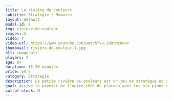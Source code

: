 ```yaml
---
title: La rivière de couleurs
subtitle: Stratégie / Mémoire
layout: default
modal-id: 2
img: rivière-de-couleur
images: 4
video: Y
video-url: https://www.youtube.com/watch?v=-JOOtNzOvHY
thumbnail: rivière-de-couleur-1.jpg
alt: image-alt
players: 2
age: 8+
duration: 15-20 minutes
price: 54 €
category: Strategie
description: La petite rivière de couleurs est un jeu de stratégie et de mémoire à offrir aux plus jeunes. <br>Travaille l'orientation spatiale, la psychomotricité fine, la mémoire.
goal: Arrive le premier de l'autre côté du plateau avec tes six pions en passant par les plaquettes colorées.<br/><br/>Lire l'<a href="http://jeuxsoc.fr/?principal=/jeu/rcoul">avis de François Haffner</a>.
out-of-stock: N
---
```

